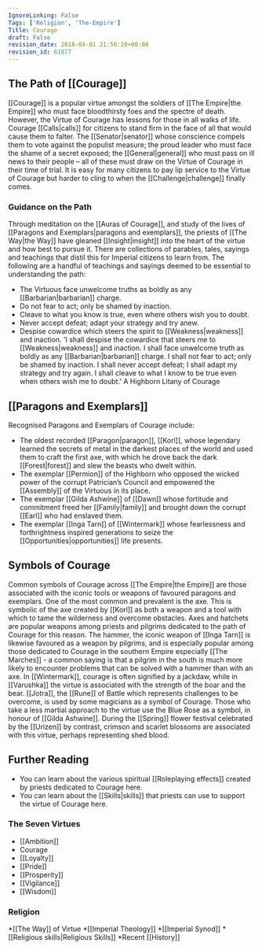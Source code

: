 ```yaml
---
IgnoreLinking: False
Tags: ['Religion', 'The-Empire']
Title: Courage
draft: False
revision_date: 2018-04-01 21:50:20+00:00
revision_id: 61877
---
```


## The Path of [[Courage]]
[[Courage]] is a popular virtue amongst the soldiers of [[The Empire|the Empire]] who must face bloodthirsty foes and the spectre of death. However, the Virtue of Courage has lessons for those in all walks of life. Courage [[Calls|calls]] for citizens to stand firm in the face of all that would cause them to falter. The [[Senator|senator]] whose conscience compels them to vote against the populist measure; the proud leader who must face the shame of a secret exposed; the [[General|general]] who must pass on ill news to their people – all of these must draw on the Virtue of Courage in their time of trial. It is easy for many citizens to pay lip service to the Virtue of Courage but harder to cling to when the [[Challenge|challenge]] finally comes.
### Guidance on the Path
Through meditation on the [[Auras of Courage]], and study of the lives of [[Paragons and Exemplars|paragons and exemplars]], the priests of [[The Way|the Way]] have gleaned [[Insight|insight]] into the heart of the virtue and how best to pursue it. There are collections of parables, tales, sayings and teachings that distil this for Imperial citizens to learn from. The following are a handful of teachings and sayings deemed to be essential to understanding the path:
* The Virtuous face unwelcome truths as boldly as any [[Barbarian|barbarian]] charge.
* Do not fear to act; only be shamed by inaction.
* Cleave to what you know is true, even where others wish you to doubt.
* Never accept defeat; adapt your strategy and try anew.
* Despise cowardice which steers the spirit to [[Weakness|weakness]] and inaction.
'I shall despise the cowardice that steers me to [[Weakness|weakness]] and inaction. I shall face unwelcome truth as boldly as any [[Barbarian|barbarian]] charge. I shall not fear to act; only be shamed by inaction. I shall never accept defeat; I shall adapt my strategy and try again. I shall cleave to what I know to be true even when others wish me to doubt.'
A Highborn Litany of Courage
## [[Paragons and Exemplars]]
Recognised Paragons and Exemplars of Courage include:
* The oldest recorded [[Paragon|paragon]], [[Korl]], whose legendary learned the secrets of metal in the darkest places of the world and used them to craft the first axe, with which he drove back the dark [[Forest|forest]] and slew the beasts who dwelt within.
* The exemplar [[Permion]] of the Highborn who opposed the wicked power of the corrupt Patrician’s Council and empowered the [[Assembly]] of the Virtuous in its place.
* The exemplar [[Gilda Ashwine]] of [[Dawn]] whose fortitude and commitment freed her [[Family|family]] and brought down the corrupt [[Earl]] who had enslaved them.
* The exemplar [[Inga Tarn]] of [[Wintermark]] whose fearlessness and forthrightness inspired generations to seize the [[Opportunities|opportunities]] life presents.
## Symbols of Courage
Common symbols of Courage across [[The Empire|the Empire]] are those associated with the iconic tools or weapons of favoured paragons and exemplars. One of the most common and prevalent is the axe. This is symbolic of the axe created by [[Korl]] as both a weapon and a tool with which to tame the wilderness and overcome obstacles. Axes and hatchets are popular weapons among priests and pilgrims dedicated to the path of Courage for this reason. The hammer, the iconic weapon of [[Inga Tarn]] is likewise favoured as a weapon by pilgrims, and is especially popular among those dedicated to Courage in the southern Empire especially [[The Marches]] - a common saying is that a pilgrim in the south is much more likely to encounter problems that can be solved with a hammer than with an axe.
In [[Wintermark]], courage is often signified by a jackdaw, while in [[Varushka]] the virtue is associated with the strength of the boar and the bear. [[Jotra]], the [[Rune]] of Battle which represents challenges to be overcome, is used by some magicians as a symbol of Courage.
Those who take a less martial approach to the virtue use the Blue Rose as a symbol, in honour of [[Gilda Ashwine]]. During the [[Spring]] flower festival celebrated by the [[Urizen]] by contrast, crimson and scarlet blossoms are associated with this virtue, perhaps representing shed blood.
## Further Reading
* You can learn about the various spiritual [[Roleplaying effects]] created by priests dedicated to Courage here.
* You can learn about the [[Skills|skills]] that priests can use to support the virtue of Courage here.
### The Seven Virtues
* [[Ambition]]
* Courage
* [[Loyalty]]
* [[Pride]]
* [[Prosperity]]
* [[Vigilance]]
* [[Wisdom]]
### Religion
*[[The Way]] of Virtue
*[[Imperial Theology]]
*[[Imperial Synod]]
*[[Religious skills|Religious Skills]]
*Recent [[History]]
